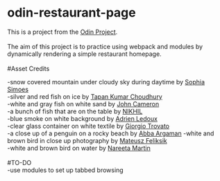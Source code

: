 # odin-restaurant-page  
This is a project from the [Odin Project](https://www.theodinproject.com/lessons/node-path-javascript-restaurant-page).
<br>
<br>
The aim of this project is to practice using webpack and modules by dynamically rendering a simple restaurant homepage.
<br>
<br>
#Asset Credits

-snow covered mountain under cloudy sky during daytime by [Sophia Simoes](https://unsplash.com/photos/WDbJNWeKvUo)  
-silver and red fish on ice by [Tapan Kumar Choudhury](https://unsplash.com/photos/gFrrHuHMpTw)  
-white and gray fish on white sand by [John Cameron](https://unsplash.com/photos/AQA9yHwebnY)  
-a bunch of fish that are on the table by [NIKHIL](https://unsplash.com/photos/49-OFFXb5ac)  
-blue smoke on white background by [Adrien Ledoux](https://unsplash.com/photos/mBHuEkka5wM)  
-clear glass container on white textile by [Giorgio Trovato](https://unsplash.com/photos/jJDgevLOoxM)  
-a close up of a penguin on a rocky beach by [Abba Argaman](https://unsplash.com/photos/J7exlsi7IDo)
-white and brown bird in close up photography by [Mateusz Feliksik](https://unsplash.com/photos/EbTWVI482uU)  
-white and brown bird on water by [Nareeta Martin](https://unsplash.com/photos/arKunMFu-EM)  
<br>
#TO-DO  
-use modules to set up tabbed browsing